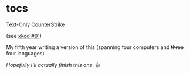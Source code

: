 # tocs

Text-Only CounterStrike

(see [xkcd #91](https://xkcd.com/91))

My fifth year writing a version of this (spanning four computers and ~~three~~ four languages).

*Hopefully I'll actually finish this one.* :+1:
